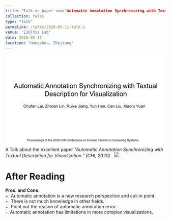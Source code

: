 ```yaml
---
title: "Talk on paper <em>"Automatic Annotation Synchronizing with Textual Description for Visualization."</em>"
collection: talks
type: "Talk"
permalink: /talks/2020-05-11-talk-1
venue: "ZJUTVis Lab"
date: 2020-05-11
location: "Hangzhou, Zhejiang"
---
```

<img src="/images/GroupMeetingReport202005.png" />
A Talk about the excellent paper <em>"Automatic Annotation Synchronizing with Textual Description for Visualization." (CHI, 2020)</em>.&nbsp;&nbsp;<a href="http://TongLi97.github.io/files/GroupMeetingReport202005.pptx"><img src="http://TongLi97.github.io/images/ppt.png" weight="25px" height="25px"/></a>                           
    
After Reading
======       
<strong>Pros. and Cons.</strong>                                
+. Automatic annotation is a new research perspective and cut-in point.                                      
+. There is not much knowledge in other fields.                                           
+. Point out the reason of automatic annotation error.                                
-. Automatic annotation has limitations in more complex visualizations.                  
